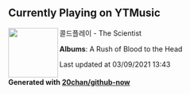 ## Currently Playing on YTMusic

[<img align="left" width="100" src="https://lh3.googleusercontent.com/-5tnsyG-BDCZj2gipRW710kLtHWPDVmlvt2BMwJ4StWqrfMxRUYvLsirYPClRDg1qnDU3avAgVn66eS20A">](https://music.youtube.com/watch?v=gm-Y9idMMQ4)

콜드플레이 - The Scientist

**Albums**: A Rush of Blood to the Head

Last updated at 03/09/2021 13:43

#### Generated with [20chan/github-now](https://github.com/20chan/github-now)


<!--
**20chan/20chan** is a ✨ _special_ ✨ repository because its `README.md` (this file) appears on your GitHub profile.

Here are some ideas to get you started:

- 🔭 I’m currently working on ...
- 🌱 I’m currently learning ...
- 👯 I’m looking to collaborate on ...
- 🤔 I’m looking for help with ...
- 💬 Ask me about ...
- 📫 How to reach me: ...
- 😄 Pronouns: ...
- ⚡ Fun fact: ...
-->
